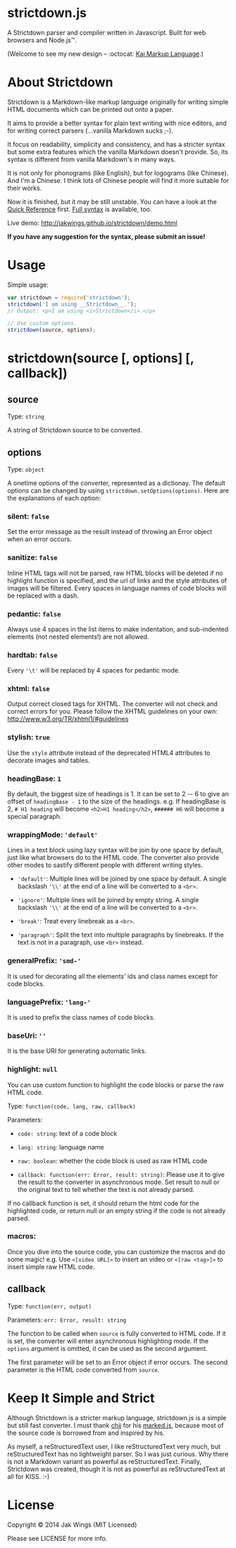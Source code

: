 strictdown.js
=============

A Strictdown parser and compiler written in Javascript. Built for web browsers
and Node.js&trade;.

(Welcome to see my new design – :octocat: [Kaj Markup Language](https://github.com/jakwings/Kaj-Markup-Language).)


About Strictdown
================

Strictdown is a Markdown-like markup language originally for writing simple HTML
documents which can be printed out onto a paper.

It aims to provide a better syntax for plain text writing with nice editors, and
for writing correct parsers (...vanilla Markdown sucks ;-).

It focus on readability, simplicity and consistency, and has a stricter syntax
but some extra features which the vanilla Markdown doesn't provide. So, its
syntax is different from vanilla Markdown's in many ways.

It is not only for phonograms (like English), but for logograms (like Chinese).
And I'm a Chinese. I think lots of Chinese people will find it more suitable for
their works.

Now it is finished, but it may be still unstable. You can have a look at the
[Quick Reference] first. [Full syntax] is available, too.

Live demo: http://jakwings.github.io/strictdown/demo.html

[Quick Reference]: http://jakwings.github.io/strictdown/QuickReference.html

[Full syntax]: http://jakwings.github.io/strictdown/Syntax.html

**If you have any suggestion for the syntax, please submit an issue!**


Usage
=====

Simple usage:

``` javascript
var strictdown = require('strictdown');
strictdown('I am using __Strictdown__.');
// Output: <p>I am using <i>Strictdown</i>.</p>

// Use custom options.
strictdown(source, options);
```


strictdown(source \[, options\] \[, callback\])
===============================================

source
------

Type: `string`

A string of Strictdown source to be converted.

options
-------

Type: `object`

A onetime options of the converter, represented as a dictionay. The default
options can be changed by using `strictdown.setOptions(options)`. Here are the
explanations of each option:

### silent: `false`

Set the error message as the result instead of throwing an Error object when an
error occurs.

### sanitize: `false`

Inline HTML tags will not be parsed, raw HTML blocks will be deleted if no
highlight function is specified, and the url of links and the style attributes
of images will be filtered. Every spaces in language names of code blocks will
be replaced with a dash.

### pedantic: `false`

Always use 4 spaces in the list items to make indentation, and sub-indented
elements (not nested elements!) are not allowed.

### hardtab: `false`

Every `'\t'` will be replaced by 4 spaces for pedantic mode.

### xhtml: `false`

Output correct closed tags for XHTML. The converter will not check and correct
errors for you. Please follow the XHTML guidelines on your own:
<http://www.w3.org/TR/xhtml1/#guidelines>

### stylish: `true`

Use the `style` attribute instead of the deprecated HTML4 attributes to
decorate images and tables.

### headingBase: `1`

By default, the biggest size of headings is 1. It can be set to 2 -- 6 to give
an offset of `headingBase - 1` to the size of the headings. e.g. If headingBase
is 2, `# H1 heading` will become `<h2>H1 heading</h2>`, `###### H6` will become
a special paragraph.

### wrappingMode: `'default'`

Lines in a text block using lazy syntax will be join by one space by default,
just like what browsers do to the HTML code. The converter also provide other
modes to sastify different people with different writing styles.

* `'default'`: Multiple lines will be joined by one space by default. A single
  backslash `'\\'` at the end of a line will be converted to a `<br>`.

* `'ignore'`: Multiple lines will be joined by empty string. A single backslash
  `'\\'` at the end of a line will be converted to a `<br>`.

* `'break'`: Treat every linebreak as a `<br>`.

* `'paragraph'`: Split the text into multiple paragraphs by linebreaks. If the
  text is not in a paragraph, use `<br>` instead.

### generalPrefix: `'smd-'`

It is used for decorating all the elements' ids and class names except for code
blocks.

### languagePrefix: `'lang-'`

It is used to prefix the class names of code blocks.

### baseUri: `''`

It is the base URI for generating automatic links.

### highlight: `null`

You can use custom function to highlight the code blocks or parse the raw HTML
code.

Type: `function(code, lang, raw, callback)`

Parameters:

* `code: string`: text of a code block

* `lang: string`: language name

* `raw: boolean`: whether the code block is used as raw HTML code

* `callback: function(err: Error, result: string)`: Please use it to give
  the result to the converter in asynchronous mode. Set result to null or
  the original text to tell whether the text is not already parsed.

If no callback function is set, it should return the html code for the
highlighted code, or return null or an empty string if the code is not already
parsed.

### macros:

Once you dive into the source code, you can customize the macros and do some
magic! e.g. Use `<[video URL]>` to insert an video or `<[raw <tag>]>` to insert
simple raw HTML code.

callback
--------

Type: `function(err, output)`

Parameters: `err: Error, result: string`

The function to be called when `source` is fully converted to HTML
code. If it is set, the converter will enter asynchronous highlighting mode. If
the `options` argument is omitted, it can be used as the second argument.

The first parameter will be set to an Error object if error occurs. The second
parameter is the HTML code converted from `source`.


Keep It Simple and Strict
=========================

Although Strictdown is a stricter markup language, strictdown.js is a simple but
still fast converter. I must thank [chjj](https://github.com/chjj) for his
[marked.js](https://github.com/chjj/marked), because most of the source code is
borrowed from and inspired by his.

As myself, a reStructuredText user, I like reStructuredText very much, but
reStructuredText has no lightweight parser. So I was just curious. Why there is
not a Markdown variant as powerful as reStructuredText. Finally, Strictdown was
created, though it is not as powerful as reStructuredText at all for KISS. :-)


License
=======

Copyright &copy; 2014 Jak Wings (MIT Licensed)

Please see LICENSE for more info.